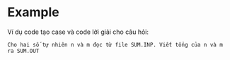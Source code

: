 # Example

Ví dụ code tạo case và code lời giải cho câu hỏi:

```
Cho hai số tự nhiên n và m đọc từ file SUM.INP. Viết tổng của n và m ra SUM.OUT
```
